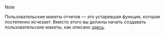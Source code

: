 > [!NOTE]
> Пользовательские макеты отчетов — это устаревшая функция, которая постепенно исчезает. Вместо этого вы должны начать создавать пользовательские макеты, как описано [здесь](../ui-get-started-layouts.md).